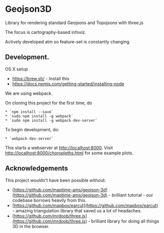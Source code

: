 # Geojson3D

Library for rendering standard Geojsons and Topojsons with three.js

The focus is cartography-based infoviz.

Actively developed atm so feature-set is constantly changing.

## Development.

OS X setup
   * https://brew.sh/ - Install this
   * https://docs.npmjs.com/getting-started/installing-node

We are using webpack.

On cloning this project for the first time, do

    * `npm install --save`
    * `sudo npm install -g webpack`
    * `sudo npm install -g webpack-dev-server`

To begin development, do:

    * `webpack-dev-server`    

This starts a webserver at [http://localhost:8000](http://localhost:8000).
Visit [http://localhost:8000/choropleths.html](http://localhost:8000) for some example plots.

## Acknowledgements

This project wouldn't have been possible without:
* [https://github.com/maptime-ams/geojson-3d](https://github.com/maptime-ams/geojson-3d) - brilliant tutorial - our codebase borrows heavily from this.
* [https://github.com/mapbox/earcut](https://github.com/mapbox/earcut) - amazing triangulation library that saved us a lot of headaches.
* [https://github.com/mrdoob/three.js](https://github.com/mrdoob/three.js) - brilliant library for doing all things 3D in the browser.
